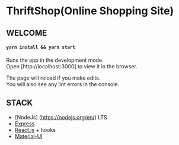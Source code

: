 # ThriftShop(Online Shopping Site)

## WELCOME

#### `yarn install && yarn start`

Runs the app in the development mode.\
Open [http://localhost:3000] to view it in the browser.

The page will reload if you make edits.\
You will also see any lint errors in the console.

## STACK

- [NodeJs] (https://nodejs.org/en/) LTS
- [Express](https://expressjs.com/)
- [React.js](https://reactjs.org/) + hooks
- [Material-UI](https://mui.com/)
